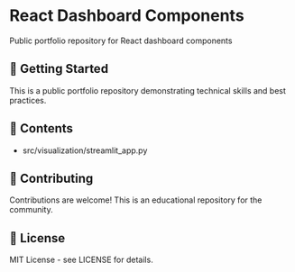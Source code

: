 # React Dashboard Components

Public portfolio repository for React dashboard components

## 🚀 Getting Started

This is a public portfolio repository demonstrating technical skills and best practices.

## 📁 Contents

- src/visualization/streamlit_app.py

## 🤝 Contributing

Contributions are welcome! This is an educational repository for the community.

## 📄 License

MIT License - see LICENSE for details.
